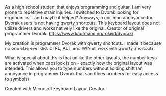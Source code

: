 As a high school student that enjoys programming and guitar, I am very prone to repetitive strain injuries. I switched to Dvorak looking for ergonomics... and maybe it helped? Anyways, a common annoyance for Dvorak users is not having qwerty shortcuts. This keyboard layout does not utilize drivers and works natively like the original. Creator of original programmer Dvorak: https://www.kaufmann.no/roland/dvorak/

My creation is programmer Dvorak with qwerty shortcuts. I made it because no one else ever did. CTRL, ALT, and WIN all work with qwerty shortcuts.

What is special about this is that unlike the other layouts, the number keys are activated when caps lock is on - exactly how the original layout was intended. This allows you to type numbers without holding shift (an annoyance in programmer Dvorak that sacrifices numbers for easy access to symbols)

Created with Microsoft Keyboard Layout Creator.
